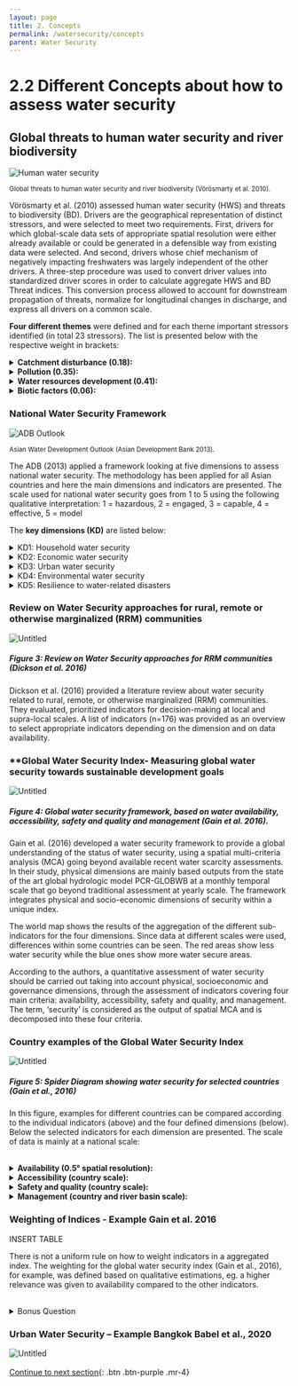 ```yaml
---
layout: page
title: 2. Concepts
permalink: /watersecurity/concepts
parent: Water Security
---
```

# **2.2 Different Concepts about how to assess water security**

## Global threats to human water security and river biodiversity

![Human water security](/wef-nexus-online-course/assets/voeroesmarty.png)
<p><small>Global threats to human water security and river biodiversity (Vörösmarty et al. 2010).</small></p>
<p><small>  </small></p>

Vörösmarty et al. (2010) assessed human water security (HWS) and threats to biodiversity (BD). Drivers are the geographical representation of distinct stressors, and were selected to meet two requirements. First, drivers for which global-scale data sets of appropriate spatial resolution were either already available or could be generated in a defensible way from existing data were selected. And second, drivers whose chief mechanism of negatively impacting freshwaters was largely independent of the other drivers. A three-step procedure was used to convert driver values into standardized driver scores in order to calculate aggregate HWS and BD Threat indices. This conversion process allowed to account for downstream propagation of threats, normalize for longitudinal changes in discharge, and express all drivers on a common scale. 

**Four different themes** were defined and for each theme important stressors identified (in total 23 stressors). The list is presented below with the respective weight in brackets: 

<details><summary><b>Catchment disturbance (0.18):</b></summary>
<p>

(i) cropland (0.38); (ii) impervious surfaces (0.28); (iii) livestock density (0.20); (iv) wetland disconnectivity (0.14)
</p>
</details>

<details><summary><b>Pollution (0.35):</b></summary>
<p>

(i) soil salinization (0.13); (ii) nitrogen loading (0.14); (iii) phosphorus loading (0.13); (iv) mercury deposition (0.13); (v) pesticide loading (0.15); (vi) sediment loading (0.07); (vii) organic loading (0.18); (viii) potential acidification (0.05); (ix) thermal alteration (0.02)

</p>
</details>

<details><summary><b>Water resources development (0.41):</b></summary>
<p>

(i) dam density (0.09), (ii) river fragmentation (0.03); (iii) consumptive water loss (0.34); (iv) human water stress (0.26); (v) agricultural water stress (0.19); (vi) flow disruption (0.09)

</p>
</details>

<details><summary><b>Biotic factors (0.06):</b></summary>
<p>

(i) non-native fishes in % (0.13); (ii) non-native fishes in # (0.14); (iii) fishing pressure (0.27); (iv) aquaculture pressure (0.46)

</p>
</details>


### National Water Security Framework
<p><small>  </small></p>

![ADB Outlook](/wef-nexus-online-course/assets/asiandevelopmentbank.png)
<p><small>Asian Water Development Outlook (Asian Development Bank 2013).</small></p>
<p><small>  </small></p>

The ADB (2013) applied a framework looking at five dimensions to assess national water security. The methodology has been applied for all Asian countries and here the main dimensions and indicators are presented. The scale used for national water security goes from 1 to 5 using the following qualitative interpretation: 1 = hazardous, 2 = engaged, 3 = capable, 4 = effective, 5 = model

The **key dimensions (KD)** are listed below:

<details><summary>KD1: Household water security</summary>
<p>

Indicators: (i) access to piped water supply (%), (ii) access to improved sanitation (%), (iii) hygiene (age-standardized disability-adjusted life years per 100,000 people for the incidence of diarrhea.

</p>
</details>

<details><summary>KD2: Economic water security</summary>
<p>

<b>Agricultural water security subindex:</b> (i) productivity of irrigated agriculture, (ii) independence from imported water and goods, (iii) resilience (% of renewable water resources stored in large dams).

<b>Industrial water security subindex</b>: (i) productivity (financial value of industrial goods relative to industrial water withdrawal), (ii) consumption rate (net virtual water consumed relative to water withdrawn from industry.

<b>Energy water security subindex:</b> (i) utilization of total hydropower capacity, (ii) ratio of hydropower to total energy supply.

</p>
</details>


<details><summary>KD3: Urban water security</summary>
<p>

(i) Water supply (%), (ii) wastewater treatment (%), (iii) drainage (measured as the extent of economic damage caused by floods and storms). Adjustment factors are included to indicate impacts of the urban growth rate and river health

</p>
</details>

<details><summary>KD4: Environmental water security</summary>
<p>

<b>Watershed disturbance:</b> (i) cropland, (ii) imperviousness, (iii) livestock density, (iv) wetland disconnection

<b>Pollution:</b> (i) soil salinization, (ii) nitrogen, (iii) phosphorous, (iv) mercury, (v) pesticides, (vi) total suspended solids, (vii) organic loads, (viii) potential acidification, (ix) thermal impacts from power plant cooling.

<b>Water resources development:</b> (i) dam density, (ii) river network fragmentation, (iii) relative water consumption compared to supply, (iv) agriculture sector water stress, (v) residency time change downstream from dams.

<b>Biotic factors:</b> (i) non-native species, (ii) non-native species richness, (iii) catch pressure, (iv) aquaculture

</p>
</details>

<details><summary>KD5: Resilience to water-related disasters</summary>
<p>

<b>Exposure:</b> e.g. (i) population density, (ii) growth rate.

<b>Basic population vulnerability:</b> e.g. (i) poverty rate, (ii) land use.

<b>Hard coping capacities:</b> e.g. (i) telecommunications development

<b>Soft coping capacities:</b> e.g. (i) literacy rate.

</p>
</details>


### **Review on Water Security approaches for rural, remote or otherwise marginalized (RRM) communities** 

![Untitled](Untitled%205.png)
##### Figure 3: Review on Water Security approaches for RRM communities (Dickson et al. 2016) #####

Dickson et al. (2016) provided a literature review about water security related to rural, remote, or otherwise marginalized (RRM) communities. They evaluated, prioritized indicators for decision-making at local and supra-local scales. A list of indicators (n=176) was provided as an overview to select appropriate indicators depending on the dimension and on data availability.


### **Global Water Security Index- Measuring global water security towards sustainable development goals

![Untitled](Untitled%206.png)
##### Figure 4: Global water security framework, based on water availability, accessibility, safety and quality and management (Gain et al. 2016). #####

Gain et al. (2016) developed a water security framework to provide a global understanding of the status of water security, using a spatial multi-criteria analysis (MCA) going beyond available recent water scarcity assessments. In their study, physical dimensions are mainly based outputs from the state of the art global hydrologic model PCR-GLOBWB at a monthly temporal scale that go beyond traditional assessment at yearly scale. The framework integrates physical and socio-economic dimensions of security within a unique index.

The world map shows the results of the aggregation of the different sub-indicators for the four dimensions. Since data at different scales were used, differences within some countries can be seen. The red areas show less water security while the blue ones show more water secure areas. 

According to the authors, a quantitative assessment of water security should be carried out taking into account physical, socioeconomic and governance dimensions, through the assessment of indicators covering four main criteria: availability, accessibility, safety and quality, and management. The term, ‘security’ is considered as the output of spatial MCA and is decomposed into these four criteria.

### **Country examples of the Global Water Security Index**

![Untitled](Untitled%207.png)
##### Figure 5: Spider Diagram showing water security for selected countries (Gain et al., 2016) #####

In this figure, examples for different countries can be compared according to the individual indicators (above) and the four defined dimensions (below). 
Below the selected indicators for each dimension are presented. The scale of data is mainly at a national scale:
<br/> <br/>

<details><summary><b>Availability (0.5° spatial resolution):</b></summary>
<p>

- water scarcity index – source: Wada et al. (2014) <br>

- drought index – source: Wada et al. (2013) <br>

- groundwater depletion – source: Wada et al. (2012)

</p>
</details>


<details><summary><b>Accessibility (country scale):</b></summary>
<p>

- access to sanitation – source: Hsu et al. (2014) <br>

- access to drinking water – source: Hsu et al. (2014)

</p>
</details>


<details><summary><b>Safety and quality (country scale):</b></summary>
<p>

- water quality index – source: Srebotnjak et al. (2012) <br>

- flood frequency index – source: Center for H et al. (2005)

</p>
</details>


<details><summary><b>Management (country and river basin scale):</b></summary>
<p>

- World governance index – source: Kaufmann et al., (2010) <br>

- transboundary legal framework – source: http://twap-rivers.org <br>

- transboundary political tension – source: http://twap-rivers.org

</p>
</details>





### **Weighting of Indices - Example Gain et al. 2016**

INSERT TABLE

There is not a uniform rule on how to weight indicators in a aggregated index. The weighting for the global water security index (Gain et al., 2016), for example, was defined based on qualitative estimations, eg. a higher relevance was given to availability compared to the other indicators. 
<br/> <br/>

<details><summary>Bonus Question</summary>
<p>

Do you think these weights are appropriate for your country/region? Why?

</p>
</details>




### **Urban Water Security – Example Bangkok Babel et al., 2020**

![Untitled](3%202%20Differ%20aaf7f/Untitled.png)
<br/> <br/>
[Continue to next section](https://waterbender231.github.io/wef-nexus-online-course/watersecurity/dimensions){: .btn .btn-purple .mr-4}

